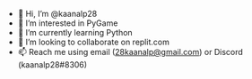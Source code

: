 - 👋 Hi, I’m @kaanalp28
- 👀 I’m interested in PyGame
- 🌱 I’m currently learning Python
- 💞️ I’m looking to collaborate on replit.com
- 📫 Reach me using email (28kaanalp@gmail.com) or Discord (kaanalp28#8306)

<!---
kaanalp28 is a ✨ special ✨ repository because its `README.md` (this file) appears on your GitHub profile.
You can click the Preview link to take a look at your changes.
--->
